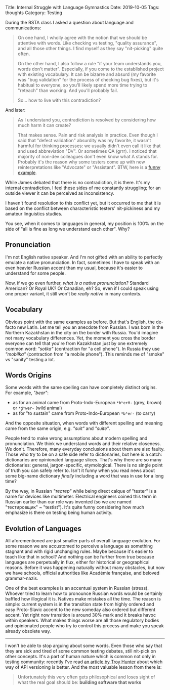 Title: Internal Struggle with Language Gymnastics
Date: 2019-10-05
Tags: thoughts
Category: Testing

During the RSTA class I asked a question about language and communications:

> On one hand, I wholly agree with the notion that we should be attentive with words. Like checking vs testing, "quality assurance", and all those other things. I find myself as they say "nit-picking" quite often.
>
> On the other hand, I also follow a rule "if your team understands you, words don't matter". Especially, if you come to the established project with existing vocabulary. It can be bizarre and absurd (my favorite was "bug validation" for the process of checking bug fixes), but it's habitual to everyone, so you'll likely spend more time trying to "reteach" than working. And you'll probably fail.
>
> So... how to live with this contradiction?

And later:

> As I understand you, contradiction is resolved by considering how much harm it can create?
>
> That makes sense. Pain and risk analysis in practice. Even though I said that "defect validation" absurdity was my favorite, it wasn't harmful for thinking processes: we usually didn't even call it like that and used abbreviation "DV". Or sometimes QA (grrr). I noticed that majority of non-dev colleagues don't even know what A stands for. Probably it's the reason why some testers come up with new reinterpretations like "Advocate" or "Assistant". BTW, here is a [funny example](https://thebrokentest.com/50-shades-of-quality/).

While James debated that there is no contradiction, it is there. It's my internal contradiction. I feel these sides of me constantly struggling; for an outside viewer it can be perceived as inconsistency.

I haven't found resolution to this conflict yet, but it occurred to me that it is based on the conflict between characteristic testers' nit-pickiness and my amateur linguistics studies. 

You see, when it comes to languages in general, my position is 100% on the side of "all is fine as long we understand each other". Why? 

## Pronunciation

I'm not English native speaker. And I'm not gifted with an ability to perfectly emulate a native pronunciation. In fact, sometimes I have to speak with an even heavier Russian accent than my usual, because it's easier to understand for some people.

Now, if we go even further, _what is a native pronunciation?_ Standard American? Or Royal UK? Or Canadian, eh? So, even if I could speak using one proper variant, it still won't be _really native_ in many contexts.

## Vocabulary

Obvious point with the same examples as before. But that's English, the de-facto new Latin. Let me tell you an anecdote from Russian. I was born in the Northern Kazakhstan in the city on the border with Russia. You'd imagine not many vocabulary differences. Yet, the moment you cross the border everyone can tell that you're from Kazakhstan just by one extremely common word: _"sotka"_ (contraction for "a cell phone"). In Russia they use _"mobilka"_ (contraction from "a mobile phone"). This reminds me of "smoke" vs "sanity" testing a lot.

## Words Origins

Some words with the same spelling can have completely distinct origins. For example, _"bear"_:

* as for an animal came from Proto-Indo-European `*bʰerH-` (grey, brown) or `*ǵʰwer-` (wild animal)
* as for "to sustain" came from Proto-Indo-European `*bʰer-` (to carry)

And the opposite situation, when words with different spelling and meaning came from the same origin, e.g. _"suit"_ and _"suite"_.

People tend to make wrong assumptions about modern spelling and pronunciation. We think we understand words and their relative closeness. We don't. Therefore, many  everyday conclusions about them are also faulty. Those who try to be on a safe side refer to dictionaries, but here is a catch: dictionaries are opinionated language slices. That's why there are so many dictionaries: general, jargon-specific, etymological. There is no single point of truth you can safely refer to. Isn't it funny when you read news about some big-name dictionary _finally_ including a word that was in use for a long time?

By the way, in Russian _"тестер"_ while being direct calque of "tester" is a name for devices like multimeter. Electrical engineers coined this term in Russian earlier than our role was invented (so we are named "тестировщик" ~ "testist"). It's quite funny considering how much emphasize is there on testing being human activity. 

## Evolution of Languages

All aforementioned are just smaller parts of overall language evolution. For some reason we are accustomed to perceive a language as something stagnant and with rigid unchanging rules. Maybe because it's easier to teach like that in school? And nothing can be further from true because languages are perpetually in flux, either for historical or geographical reasons. Before it was happening naturally without many obstacles, but now we have schools, official authorities like Académie française, and beloved grammar-nazis. 

One of the best examples is an accentual system in Russian (stress). Whoever tried to learn how to pronounce Russian words would be certainly baffled how illogical it is. Natives make mistakes all the time. The reason is simple: current system is in the transition state from highly ordered and easy Proto-Slavic accent to the new someday also ordered but different accent. Yet right now transition is around 30% mark and it breaks havoc within speakers. What makes things worse are all those regulatory bodies and opinionated people who try to control this process and make you speak already obsolete way. 

---

I won't be able to stop arguing about some words. Even those who say that they are sick and tired of some common testing debates, still nit-pick on other concepts. It's a part of human nature which is common not only in testing community: recently I've read [an article by Troy Hunter](https://www.troyhunt.com/your-api-versioning-is-wrong-which-is/) about which way of API versioning is better. And the most valuable lesson from there is:

> Unfortunately this very often gets philosophical and loses sight of what the real goal should be: **building software that works**
